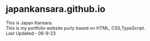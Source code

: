 # japankansara.github.io

This is Japan Kansara. <br>
This is my portfolio website purly based on HTML, CSS,TypeScript. <br>
Last Updated:- 08-9-23
